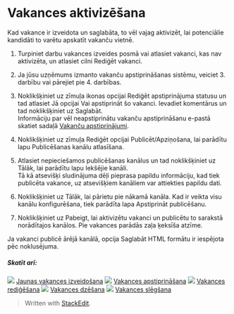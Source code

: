# Vakances aktivizēšana

Kad vakance ir izveidota un saglabāta, to vēl vajag aktivizēt, lai potenciālie kandidāti to varētu apskatīt vakanču vietnē.

1.  Turpiniet darbu vakances izveides posmā vai atlasiet vakanci, kas nav aktivizēta, un atlasiet cilni  Rediģēt vakanci.
2.  Ja jūsu uzņēmums izmanto vakanču apstiprināšanas sistēmu, veiciet 3. darbību vai pārejiet pie 4. darbības.
3.  Noklikšķiniet uz zīmuļa ikonas opcijai  Rediģēt apstiprinājuma statusu  un tad atlasiet  Jā  opcijai  Vai apstiprināt šo vakanci. Ievadiet komentārus un tad noklikšķiniet uz  Saglabāt.  
    Informāciju par vēl neapstiprinātu vakanču apstiprināšanu e-pastā skatiet sadaļā  [Vakanču apstiprinājumi](vacancy_approvals.htm).
4.  Noklikšķiniet uz zīmuļa  Rediģēt  opcijai  Publicēt/Apziņošana, lai parādītu lapu  Publicēšanas kanālu atlasīšana.  
    
5.  Atlasiet nepieciešamos publicēšanas kanālus un tad noklikšķiniet uz  Tālāk, lai parādītu lapu  Iekšējie kanāli.  
    Tā kā atsevišķi sludinājuma dēļi pieprasa papildu informāciju, kad tiek publicēta vakance, uz atsevišķiem kanāliem var attiekties papildu dati.
6.  Noklikšķiniet uz  Tālāk, lai pārietu pie nākamā kanāla. Kad ir veikta visu kanālu konfigurēšana, tiek parādīta lapa  Apstiprināt publicēšanu.
7.  Noklikšķiniet uz  Pabeigt, lai aktivizētu vakanci un publicētu to sarakstā norādītajos kanālos. Pie vakances parādās zaļa ķeksīša atzīme.

Ja vakanci publicē ārējā kanālā, opcija  Saglabāt HTML formātu  ir iespējota pēc noklusējuma.

##### Skatīt arī:

![](../Resources/Images/icon-document-link.png)  [Jaunas vakances izveidošana](creating_a_new_vacancy.htm)
![](../Resources/Images/icon-document-link.png)  [Vakances apstiprināšana](vacancy_approvals.htm)
![](../Resources/Images/icon-document-link.png)  [Vakances rediģēšana](editing_a_vacancy.htm)
![](../Resources/Images/icon-document-link.png)  [Vakances dzēšana](deleting_a_vacancy.htm)
![](../Resources/Images/icon-document-link.png)  [Vakances slēgšana](closing_a_vacancy.htm)


> Written with [StackEdit](https://stackedit.io/).
<!--stackedit_data:
eyJoaXN0b3J5IjpbMTUxNzY3MTA4XX0=
-->